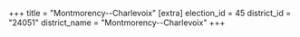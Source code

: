 +++
title = "Montmorency--Charlevoix"
[extra]
election_id = 45
district_id = "24051"
district_name = "Montmorency--Charlevoix"
+++

